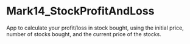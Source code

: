 # Mark14_StockProfitAndLoss
 App to calculate your profit/loss in stock bought, using the initial price, number of stocks bought, and the current price of the stocks.
